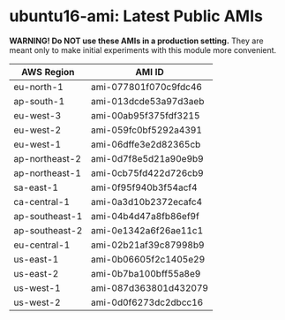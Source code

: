 # ubuntu16-ami: Latest Public AMIs

**WARNING! Do NOT use these AMIs in a production setting.** They are meant only to make
    initial experiments with this module more convenient.

| AWS Region | AMI ID |
| ---------- | ------ |
| eu-north-1 | ami-077801f070c9fdc46 |
| ap-south-1 | ami-013dcde53a97d3aeb |
| eu-west-3 | ami-00ab95f375fdf3215 |
| eu-west-2 | ami-059fc0bf5292a4391 |
| eu-west-1 | ami-06dffe3e2d82365cb |
| ap-northeast-2 | ami-0d7f8e5d21a90e9b9 |
| ap-northeast-1 | ami-0cb75fd422d726cb9 |
| sa-east-1 | ami-0f95f940b3f54acf4 |
| ca-central-1 | ami-0a3d10b2372ecafc4 |
| ap-southeast-1 | ami-04b4d47a8fb86ef9f |
| ap-southeast-2 | ami-0e1342a6f26ae11c1 |
| eu-central-1 | ami-02b21af39c87998b9 |
| us-east-1 | ami-0b06605f2c1405e29 |
| us-east-2 | ami-0b7ba100bff55a8e9 |
| us-west-1 | ami-087d363801d432079 |
| us-west-2 | ami-0d0f6273dc2dbcc16 |
